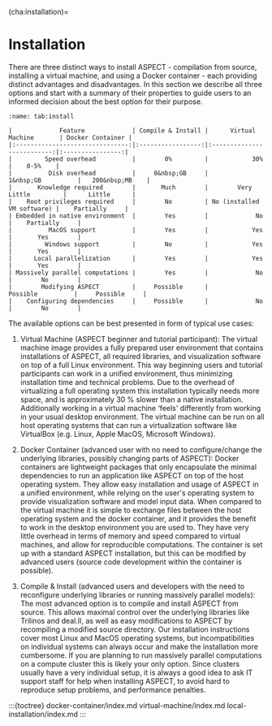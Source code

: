 (cha:installation)=
# Installation

There are three distinct ways to install ASPECT - compilation from
source, installing a virtual machine, and using a Docker container -
each providing distinct advantages and disadvantages. In this section we
describe all three options and start with a summary of their properties to
guide users to an informed decision about the best option for their purpose.

```{table} Features of the different installation options of ASPECT.
:name: tab:install

|             Feature             | Compile & Install |      Virtual Machine       | Docker Container |
|:-------------------------------:|:-----------------:|:--------------------------:|:----------------:|
|         Speed overhead          |        0%         |            30%             |    0-5%    |
|          Disk overhead          |     0&nbsp;GB     |         1&nbsp;GB          |   200&nbsp;MB    |
|       Knowledge required        |       Much        |        Very Little         |      Little      |
|    Root privileges required     |        No         | No (installed VM software) |    Partially     |
| Embedded in native environment  |        Yes        |             No             |    Partially     |
|          MacOS support          |        Yes        |            Yes             |       Yes        |
|         Windows support         |        No         |            Yes             |       Yes        |
|      Local parallelization      |        Yes        |            Yes             |       Yes        |
| Massively parallel computations |        Yes        |             No             |        No        |
|        Modifying ASPECT         |     Possible      |          Possible          |     Possible     |
|    Configuring dependencies     |     Possible      |             No             |        No        |
```

The available options can be best presented in form of typical use cases:

1.  Virtual Machine (ASPECT beginner and
    tutorial participant): The virtual machine image provides a fully prepared
    user environment that contains installations of
    ASPECT, all required libraries, and visualization
    software on top of a full Linux environment. This way beginning users and
    tutorial participants can work in a unified environment, thus minimizing
    installation time and technical problems. Due to the overhead of
    virtualizing a full operating system this installation typically needs
    more space, and is approximately 30&nbsp;% slower than a native
    installation. Additionally working in a virtual machine
    &lsquo;feels' differently from working in your usual desktop
    environment. The virtual machine can be run on all host operating systems
    that can run a virtualization software like VirtualBox (e.g. Linux, Apple
    MacOS, Microsoft Windows).

2.  Docker Container (advanced user with no need to configure/change the
    underlying libraries, possibly changing parts of
    ASPECT): Docker containers are lightweight
    packages that only encapsulate the minimal dependencies to run an
    application like ASPECT on top of the host
    operating system. They allow easy installation and usage of
    ASPECT in a unified environment, while relying on
    the user's operating system to provide visualization software and
    model input data. When compared to the virtual machine it is simple to
    exchange files between the host operating system and the docker container,
    and it provides the benefit to work in the desktop environment you are
    used to. They have very little overhead in terms of memory and speed
    compared to virtual machines, and allow for reproducible computations. The
    container is set up with a standard ASPECT
    installation, but this can be modified by advanced users (source code
    development within the container is possible).

3.  Compile & Install (advanced users and developers with the need to
    reconfigure underlying libraries or running massively parallel models):
    The most advanced option is to compile and install
    ASPECT from source. This allows maximal control
    over the underlying libraries like Trilinos
    and deal.II, as well as easy modifications
    to ASPECT by recompiling a modified source
    directory. Our installation instructions cover most Linux and MacOS
    operating systems, but incompatibilities on individual systems can always
    occur and make the installation more cumbersome. If you are planning to
    run massively parallel computations on a compute cluster this is likely
    your only option. Since clusters usually have a very individual setup, it
    is always a good idea to ask IT support staff for help when installing
    ASPECT, to avoid hard to reproduce setup
    problems, and performance penalties.






:::{toctree}
docker-container/index.md
virtual-machine/index.md
local-installation/index.md
:::
